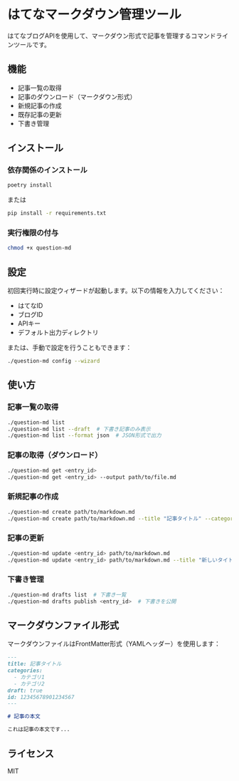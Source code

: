 # はてなマークダウン管理ツール

はてなブログAPIを使用して、マークダウン形式で記事を管理するコマンドラインツールです。

## 機能

- 記事一覧の取得
- 記事のダウンロード（マークダウン形式）
- 新規記事の作成
- 既存記事の更新
- 下書き管理

## インストール

### 依存関係のインストール

```bash
poetry install
```

または

```bash
pip install -r requirements.txt
```

### 実行権限の付与

```bash
chmod +x question-md
```

## 設定

初回実行時に設定ウィザードが起動します。以下の情報を入力してください：

- はてなID
- ブログID
- APIキー
- デフォルト出力ディレクトリ

または、手動で設定を行うこともできます：

```bash
./question-md config --wizard
```

## 使い方

### 記事一覧の取得

```bash
./question-md list
./question-md list --draft  # 下書き記事のみ表示
./question-md list --format json  # JSON形式で出力
```

### 記事の取得（ダウンロード）

```bash
./question-md get <entry_id>
./question-md get <entry_id> --output path/to/file.md
```

### 新規記事の作成

```bash
./question-md create path/to/markdown.md
./question-md create path/to/markdown.md --title "記事タイトル" --categories "カテゴリ1,カテゴリ2" --draft
```

### 記事の更新

```bash
./question-md update <entry_id> path/to/markdown.md
./question-md update <entry_id> path/to/markdown.md --title "新しいタイトル" --categories "カテゴリ1,カテゴリ2" --draft
```

### 下書き管理

```bash
./question-md drafts list  # 下書き一覧
./question-md drafts publish <entry_id>  # 下書きを公開
```

## マークダウンファイル形式

マークダウンファイルはFrontMatter形式（YAMLヘッダー）を使用します：

```markdown
---
title: 記事タイトル
categories:
  - カテゴリ1
  - カテゴリ2
draft: true
id: 12345678901234567
---

# 記事の本文

これは記事の本文です...
```

## ライセンス

MIT
